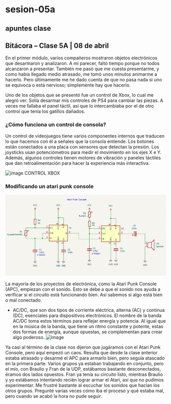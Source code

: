 # sesion-05a
## apuntes clase
## Bitácora – Clase 5A | 08 de abril

En el primer módulo, varios compañeros mostraron objetos electrónicos que desarmaron y analizaron. A mi parecer, faltó tiempo porque no todos alcanzaron a presentar. También me pasó que me cuesta presentarme, y como había llegado medio atrasado, me tomó unos minutos animarme a hacerlo. Pero últimamente me he dado cuenta de que no pasa nada si uno se equivoca o está nervioso; simplemente hay que hacerlo.

Uno de los objetos que se presentó fue un control de Xbox, lo cual me alegró ver. Solía desarmar mis controles de PS4 para cambiar las piezas. A veces me fallaba el panel táctil, así que lo intercambiaba por el de otro control que tenía los gatillos dañados.

### ¿Cómo funciona un control de consola?

Un control de videojuegos tiene varios componentes internos que traducen lo que hacemos con él a señales que la consola entiende. Los botones están conectados a una placa con sensores que detectan la presión. Los joysticks usan potenciómetros para medir el movimiento en los ejes X e Y. Además, algunos controles tienen motores de vibración y paneles táctiles que dan retroalimentación para hacer la experiencia más interactiva.

![image](https://github.com/user-attachments/assets/8eab0995-ef27-4f9d-9940-8cc5942b4ad9)
CONTROL XBOX 

### Modificando un atari punk console

![atarikpunkModding](/00-docentes/sesion-04a/archivos/atariPunk_v1.png)

La mayoría de los proyectos de electrónica, como la Atari Punk Console (APC), empiezan con el sonido. Esto se debe a que el sonido nos ayuda a verificar si el circuito está funcionando bien. Así sabemos si algo está bien o mal conectado.

- AC/DC, que son dos tipos de corriente eléctrica, alterna (AC) y continua (DC), esenciales para dispositivos electrónicos. El nombre de la banda AC/DC toma estos términos para reflejar energía y potencia. Al igual que en la música de la banda, que tiene un ritmo constante y potente, estas dos formas de energía, aunque opuestas, se complementan para crear algo poderoso.
![image](https://github.com/user-attachments/assets/78635d95-1723-49d7-aad7-42b72e68671f)

Ya casi al término de la clase nos dijeron que jugáramos con el Atari Punk Console, pero aquí empezó un caos. Resulta que desde la clase anterior estaba atrasado y desarmé el APC para armarlo bien, pero seguía atascado en la primera parte. Varios grupos ya estaban trabajando en conjunto, pero el mío, con Braulio y Fran de la UDP, estábamos bastante desconectados, éramos dos lados opuestos. Fran ya tenía su circuito listo, mientras Braulio y yo estábamos intentando recién lograr armar el Atari, así que no pudimos experimentar. Me frustré bastante al escuchar los sonidos que hacían los otros grupos. Pregunté varias veces cómo iba el proceso y qué estaba mal, pero cuando se acabó la hora no pude seguir. 
